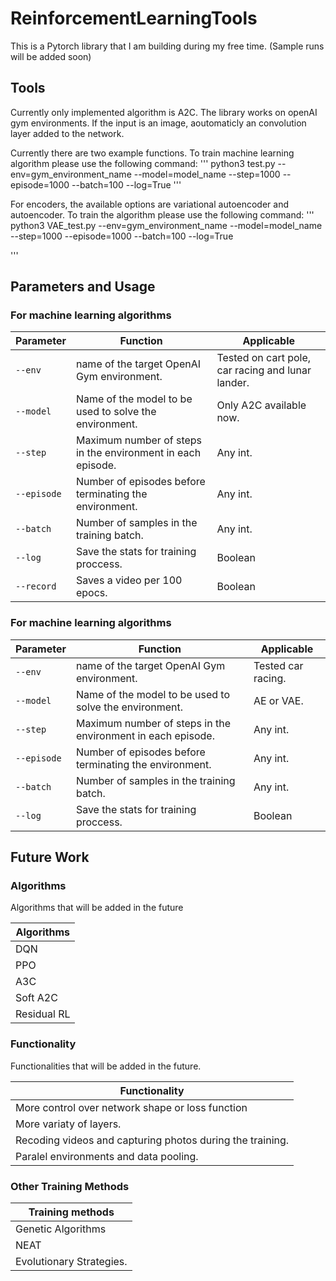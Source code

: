 # ReinforcementLearningTools
This is a Pytorch library that I am building during my free time. (Sample runs will be added soon)

## Tools
Currently only implemented algorithm is A2C. The library works on openAI gym environments. 
If the input is an image, aoutomaticly an convolution layer added to the network.

Currently there are two example functions. To train machine learning algorithm please use the following command:
'''
python3 test.py --env=gym_environment_name --model=model_name --step=1000 --episode=1000 --batch=100 --log=True
'''

For encoders, the available options are variational autoencoder and autoencoder. To train the algorithm please use the following command:
'''
python3 VAE_test.py --env=gym_environment_name --model=model_name --step=1000 --episode=1000 --batch=100 --log=True

'''

## Parameters and Usage

### For machine learning algorithms
| Parameter | Function | Applicable |
| --- | --- | --- |
| `--env` | name of the target OpenAI Gym environment. | Tested on cart pole, car racing and lunar lander. |
| `--model` | Name of the model to be used to solve the environment. | Only A2C available now. |
| `--step` | Maximum number of steps in the environment in each episode. | Any int. |
| `--episode` | Number of episodes before terminating the environment. | Any int. |
| `--batch` | Number of samples in the training batch. | Any int. |
| `--log` | Save the stats for training proccess. | Boolean |
| `--record` | Saves a video per 100 epocs. | Boolean |
### For machine learning algorithms

| Parameter | Function | Applicable |
| --- | --- | --- |
| `--env` | name of the target OpenAI Gym environment. | Tested car racing. |
| `--model` | Name of the model to be used to solve the environment. | AE or VAE. |
| `--step` | Maximum number of steps in the environment in each episode. | Any int. |
| `--episode` | Number of episodes before terminating the environment. | Any int. |
| `--batch` | Number of samples in the training batch. | Any int. |
| `--log` | Save the stats for training proccess. | Boolean |

## Future Work

### Algorithms

Algorithms that will be added in the future

| Algorithms |
| --- |
| DQN |
| PPO |
| A3C |
| Soft A2C |
| Residual RL |

### Functionality

Functionalities that will be added in the future.

| Functionality |
| --- |
| More control over network shape or loss function |
| More variaty of layers. |
| Recoding videos and capturing photos during the training. |
| Paralel environments and data pooling. |

### Other Training Methods

| Training methods |
| --- |
| Genetic Algorithms |
| NEAT |
| Evolutionary Strategies. |

